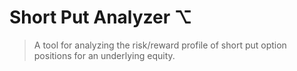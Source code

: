 # Short Put Analyzer ⌥
> A tool for analyzing the risk/reward profile of short put option positions for an underlying equity.
